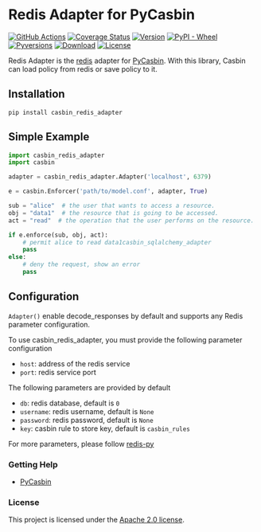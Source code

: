 Redis Adapter for PyCasbin
====

[![GitHub Actions](https://github.com/pycasbin/redis-adapter/workflows/build/badge.svg?branch=master)](https://github.com/pycasbin/redis-adapter/actions)
[![Coverage Status](https://coveralls.io/repos/github/pycasbin/redis-adapter/badge.svg?branch=master)](https://coveralls.io/github/pycasbin/redis-adapter?branch=master)
[![Version](https://img.shields.io/pypi/v/casbin_redis_adapter.svg)](https://pypi.org/project/casbin_redis_adapter/)
[![PyPI - Wheel](https://img.shields.io/pypi/wheel/casbin_redis_adapter.svg)](https://pypi.org/project/casbin_redis_adapter/)
[![Pyversions](https://img.shields.io/pypi/pyversions/casbin_redis_adapter.svg)](https://pypi.org/project/casbin_redis_adapter/)
[![Download](https://img.shields.io/pypi/dm/casbin_redis_adapter.svg)](https://pypi.org/project/casbin_redis_adapter/)
[![License](https://img.shields.io/pypi/l/casbin_redis_adapter.svg)](https://pypi.org/project/casbin_redis_adapter/)

Redis Adapter is the [redis](https://redis.io/) adapter for [PyCasbin](https://github.com/casbin/pycasbin). With this
library, Casbin can load policy from redis or save policy to it.

## Installation

```
pip install casbin_redis_adapter
```

## Simple Example

```python
import casbin_redis_adapter
import casbin

adapter = casbin_redis_adapter.Adapter('localhost', 6379)

e = casbin.Enforcer('path/to/model.conf', adapter, True)

sub = "alice"  # the user that wants to access a resource.
obj = "data1"  # the resource that is going to be accessed.
act = "read"  # the operation that the user performs on the resource.

if e.enforce(sub, obj, act):
    # permit alice to read data1casbin_sqlalchemy_adapter
    pass
else:
    # deny the request, show an error
    pass
```

## Configuration

`Adapter()` enable decode_responses by default and supports any Redis parameter configuration.

To use casbin_redis_adapter, you must provide the following parameter configuration

- `host`: address of the redis service
- `port`: redis service port

The following parameters are provided by default

- `db`: redis database, default is `0`
- `username`: redis username, default is `None`
- `password`: redis password, default is `None`
- `key`: casbin rule to store key, default is `casbin_rules`

For more parameters, please follow [redis-py](https://redis.readthedocs.io/en/stable/connections.html#redis.Redis)

### Getting Help

- [PyCasbin](https://github.com/casbin/pycasbin)

### License

This project is licensed under the [Apache 2.0 license](LICENSE).
